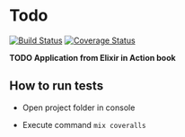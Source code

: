 # Todo

[![Build Status](https://travis-ci.org/dharnitski/elixir-todo.svg?branch=master)](https://travis-ci.org/dharnitski/elixir-todo)
[![Coverage Status](https://coveralls.io/repos/github/dharnitski/elixir-todo/badge.svg?branch=master)](https://coveralls.io/github/dharnitski/elixir-todo?branch=master)

**TODO Application from Elixir in Action book**

## How to run tests

* Open project folder in console

* Execute command `mix coveralls`
